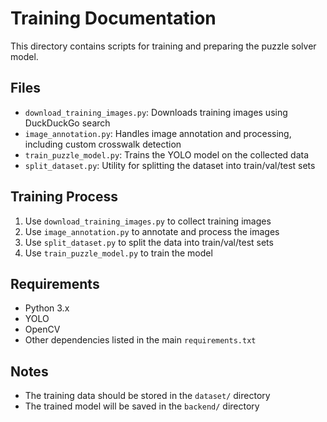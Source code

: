 # Training Documentation

This directory contains scripts for training and preparing the puzzle solver model.

## Files

- `download_training_images.py`: Downloads training images using DuckDuckGo search
- `image_annotation.py`: Handles image annotation and processing, including custom crosswalk detection
- `train_puzzle_model.py`: Trains the YOLO model on the collected data
- `split_dataset.py`: Utility for splitting the dataset into train/val/test sets

## Training Process

1. Use `download_training_images.py` to collect training images
2. Use `image_annotation.py` to annotate and process the images
3. Use `split_dataset.py` to split the data into train/val/test sets
4. Use `train_puzzle_model.py` to train the model

## Requirements

- Python 3.x
- YOLO
- OpenCV
- Other dependencies listed in the main `requirements.txt`

## Notes

- The training data should be stored in the `dataset/` directory
- The trained model will be saved in the `backend/` directory 
